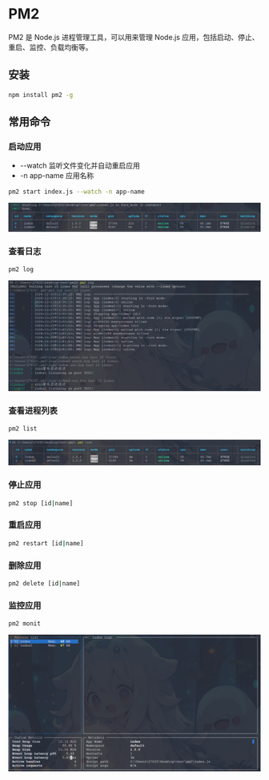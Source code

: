 # PM2

PM2 是 Node.js 进程管理工具，可以用来管理 Node.js 应用，包括启动、停止、重启、监控、负载均衡等。

## 安装

```bash
npm install pm2 -g
```

## 常用命令

### 启动应用

- --watch 监听文件变化并自动重启应用
- -n app-name 应用名称

```bash
pm2 start index.js --watch -n app-name
```

<img src="./img/start.png" />

### 查看日志

```bash
pm2 log
```

<img src="./img/log.png" />

### 查看进程列表

```bash
pm2 list
```

<img src="./img/list.png" />

### 停止应用

```bash
pm2 stop [id|name]
```

### 重启应用

```bash
pm2 restart [id|name]
```

### 删除应用

```bash
pm2 delete [id|name]
```

### 监控应用

```bash
pm2 monit
```

<img src="./img/monit.png" />
